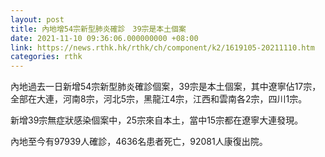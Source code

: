 ```yaml
---
layout: post
title: 內地增54宗新型肺炎確診　39宗是本土個案
date: 2021-11-10 09:36:06.000000000 +08:00
link: https://news.rthk.hk/rthk/ch/component/k2/1619105-20211110.htm
categories: rthk
---
```


內地過去一日新增54宗新型肺炎確診個案，39宗是本土個案，其中遼寧佔17宗，全部在大連，河南8宗，河北5宗，黑龍江4宗，江西和雲南各2宗，四川1宗。

新增39宗無症狀感染個案中，25宗來自本土，當中15宗都在遼寧大連發現。

內地至今有97939人確診，4636名患者死亡，92081人康復出院。
